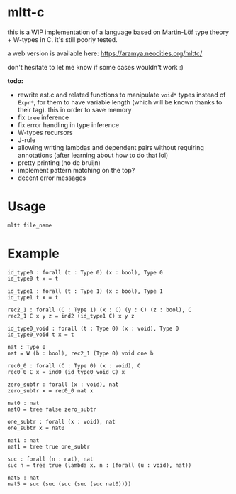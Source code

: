 # mltt-c 
this is a WIP implementation of a language based on Martin-Löf type theory + W-types in C. it's still poorly tested.

a web version is available here: https://aramya.neocities.org/mlttc/

don't hesitate to let me know if some cases wouldn't work :)

**todo:**
- rewrite ast.c and related functions to manipulate ``void*`` types instead of ``Expr*``, for them to have variable length (which will be known thanks to their tag). this in order to save memory
- fix ``tree`` inference
- fix error handling in type inference
- W-types recursors
- J-rule
- allowing writing lambdas and dependent pairs without requiring annotations (after learning about how to do that lol)
- pretty printing (no de bruijn)
- implement pattern matching on the top? 
- decent error messages

# Usage
```
mltt file_name
```

# Example

```
id_type0 : forall (t : Type 0) (x : bool), Type 0
id_type0 t x = t

id_type1 : forall (t : Type 1) (x : bool), Type 1
id_type1 t x = t

rec2_1 : forall (C : Type 1) (x : C) (y : C) (z : bool), C
rec2_1 C x y z = ind2 (id_type1 C) x y z

id_type0_void : forall (t : Type 0) (x : void), Type 0
id_type0_void t x = t

nat : Type 0
nat = W (b : bool), rec2_1 (Type 0) void one b

rec0_0 : forall (C : Type 0) (x : void), C
rec0_0 C x = ind0 (id_type0_void C) x

zero_subtr : forall (x : void), nat
zero_subtr x = rec0_0 nat x 

nat0 : nat
nat0 = tree false zero_subtr

one_subtr : forall (x : void), nat
one_subtr x = nat0

nat1 : nat
nat1 = tree true one_subtr

suc : forall (n : nat), nat
suc n = tree true (lambda x. n : (forall (u : void), nat))

nat5 : nat 
nat5 = suc (suc (suc (suc (suc nat0))))
